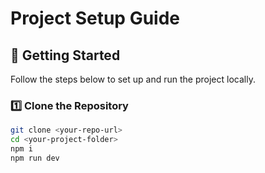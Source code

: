 # Project Setup Guide

## 🚀 Getting Started

Follow the steps below to set up and run the project locally.

### 1️⃣ Clone the Repository

```bash
git clone <your-repo-url>
cd <your-project-folder>
npm i
npm run dev

```

